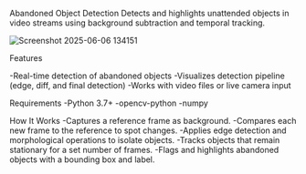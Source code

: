 Abandoned Object Detection
Detects and highlights unattended objects in video streams using background subtraction and temporal tracking.

![Screenshot 2025-06-06 134151](https://github.com/user-attachments/assets/3b8f28c2-b730-461b-9eba-07da93fec2ef)

Features

-Real-time detection of abandoned objects
-Visualizes detection pipeline (edge, diff, and final detection)
-Works with video files or live camera input

Requirements
-Python 3.7+
-opencv-python
-numpy

How It Works
-Captures a reference frame as background.
-Compares each new frame to the reference to spot changes.
-Applies edge detection and morphological operations to isolate objects.
-Tracks objects that remain stationary for a set number of frames.
-Flags and highlights abandoned objects with a bounding box and label.



